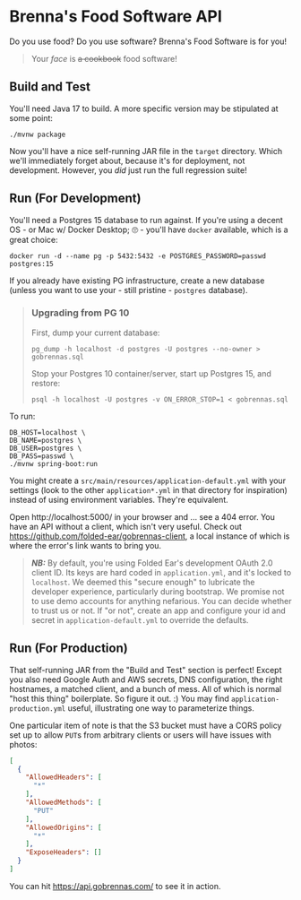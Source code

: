 # Brenna's Food Software API

Do you use food? Do you use software? Brenna's Food Software is for you!

> Your _face_ is ~~a cookbook~~ food software!

## Build and Test

You'll need Java 17 to build. A more specific version may be stipulated at some
point:

    ./mvnw package

Now you'll have a nice self-running JAR file in the `target` directory. Which
we'll immediately forget about, because it's for deployment, not development.
However, you _did_ just run the full regression suite!

## Run (For Development)

You'll need a Postgres 15 database to run against. If you're using a decent OS -
or Mac w/ Docker Desktop; 🙄 - you'll have `docker` available, which is a great
choice:

    docker run -d --name pg -p 5432:5432 -e POSTGRES_PASSWORD=passwd postgres:15

If you already have existing PG infrastructure, create a new database (unless
you want to use your - still pristine - `postgres` database).

> ### Upgrading from PG 10
>
> First, dump your current database:
>
>     pg_dump -h localhost -d postgres -U postgres --no-owner > gobrennas.sql
>
> Stop your Postgres 10 container/server, start up Postgres 15, and restore:
>
>     psql -h localhost -U postgres -v ON_ERROR_STOP=1 < gobrennas.sql

To run:

    DB_HOST=localhost \
    DB_NAME=postgres \
    DB_USER=postgres \
    DB_PASS=passwd \
    ./mvnw spring-boot:run

You might create a `src/main/resources/application-default.yml` with your
settings (look to the other `application*.yml` in that directory for
inspiration) instead of using environment variables. They're equivalent.

Open http://localhost:5000/ in your browser and ... see a 404 error. You have an
API without a client, which isn't very useful. Check out
https://github.com/folded-ear/gobrennas-client, a local instance of which is
where the error's link wants to bring you.

> ***NB:*** By default, you're using Folded Ear's development OAuth 2.0 client
> ID. Its keys are hard coded in `application.yml`, and it's locked to
> `localhost`. We deemed this "secure enough" to lubricate the developer
> experience, particularly during bootstrap. We promise not to use demo accounts
> for anything nefarious. You can decide whether to trust us or not. If "or
> not", create an app and configure your id and secret in
> `application-default.yml` to override the defaults.

## Run (For Production)

That self-running JAR from the "Build and Test" section is perfect! Except you
also need Google Auth and AWS secrets, DNS configuration, the right hostnames, a
matched client, and a bunch of mess. All of which is normal "host this thing"
boilerplate. So figure it out. :) You may find `application-production.yml`
useful, illustrating one way to parameterize things.

One particular item of note is that the S3 bucket must have a CORS policy set up
to allow `PUT`s from arbitrary clients or users will have issues with photos:

```json
[
  {
    "AllowedHeaders": [
      "*"
    ],
    "AllowedMethods": [
      "PUT"
    ],
    "AllowedOrigins": [
      "*"
    ],
    "ExposeHeaders": []
  }
]
```

You can hit https://api.gobrennas.com/ to see it in action.
